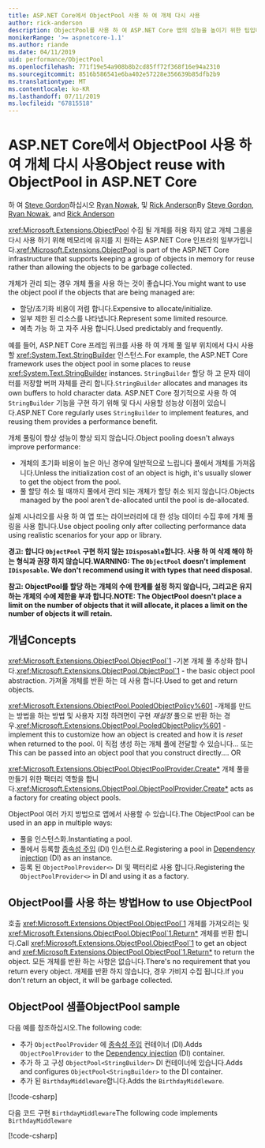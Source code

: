 ```yaml
---
title: ASP.NET Core에서 ObjectPool 사용 하 여 개체 다시 사용
author: rick-anderson
description: ObjectPool를 사용 하 여 ASP.NET Core 앱의 성능을 높이기 위한 팁입니다.
monikerRange: '>= aspnetcore-1.1'
ms.author: riande
ms.date: 04/11/2019
uid: performance/ObjectPool
ms.openlocfilehash: 771f19e54a908b8b2cd85ff72f368f16e94a2310
ms.sourcegitcommit: 8516b586541e6ba402e57228e356639b85dfb2b9
ms.translationtype: MT
ms.contentlocale: ko-KR
ms.lasthandoff: 07/11/2019
ms.locfileid: "67815518"
---
```

# <a name="object-reuse-with-objectpool-in-aspnet-core"></a><span data-ttu-id="2b8f9-103">ASP.NET Core에서 ObjectPool 사용 하 여 개체 다시 사용</span><span class="sxs-lookup"><span data-stu-id="2b8f9-103">Object reuse with ObjectPool in ASP.NET Core</span></span>

<span data-ttu-id="2b8f9-104">하 여 [Steve Gordon](https://twitter.com/stevejgordon)하십시오 [Ryan Nowak](https://github.com/rynowak), 및 [Rick Anderson](https://twitter.com/RickAndMSFT)</span><span class="sxs-lookup"><span data-stu-id="2b8f9-104">By [Steve Gordon](https://twitter.com/stevejgordon), [Ryan Nowak](https://github.com/rynowak), and [Rick Anderson](https://twitter.com/RickAndMSFT)</span></span>

<span data-ttu-id="2b8f9-105"><xref:Microsoft.Extensions.ObjectPool> 수집 될 개체를 허용 하지 않고 개체 그룹을 다시 사용 하기 위해 메모리에 유지를 지 원하는 ASP.NET Core 인프라의 일부가입니다.</span><span class="sxs-lookup"><span data-stu-id="2b8f9-105"><xref:Microsoft.Extensions.ObjectPool> is part of the ASP.NET Core infrastructure that supports keeping a group of objects in memory for reuse rather than allowing the objects to be garbage collected.</span></span>

<span data-ttu-id="2b8f9-106">개체가 관리 되는 경우 개체 풀을 사용 하는 것이 좋습니다.</span><span class="sxs-lookup"><span data-stu-id="2b8f9-106">You might want to use the object pool if the objects that are being managed are:</span></span>

- <span data-ttu-id="2b8f9-107">할당/초기화 비용이 저렴 합니다.</span><span class="sxs-lookup"><span data-stu-id="2b8f9-107">Expensive to allocate/initialize.</span></span>
- <span data-ttu-id="2b8f9-108">일부 제한 된 리소스를 나타냅니다.</span><span class="sxs-lookup"><span data-stu-id="2b8f9-108">Represent some limited resource.</span></span>
- <span data-ttu-id="2b8f9-109">예측 가능 하 고 자주 사용 합니다.</span><span class="sxs-lookup"><span data-stu-id="2b8f9-109">Used predictably and frequently.</span></span>

<span data-ttu-id="2b8f9-110">예를 들어, ASP.NET Core 프레임 워크를 사용 하 여 개체 풀 일부 위치에서 다시 사용할 <xref:System.Text.StringBuilder> 인스턴스.</span><span class="sxs-lookup"><span data-stu-id="2b8f9-110">For example, the ASP.NET Core framework uses the object pool in some places to reuse <xref:System.Text.StringBuilder> instances.</span></span> <span data-ttu-id="2b8f9-111">`StringBuilder` 할당 하 고 문자 데이터를 저장할 버퍼 자체를 관리 합니다.</span><span class="sxs-lookup"><span data-stu-id="2b8f9-111">`StringBuilder` allocates and manages its own buffers to hold character data.</span></span> <span data-ttu-id="2b8f9-112">ASP.NET Core 정기적으로 사용 하 여 `StringBuilder` 기능을 구현 하기 위해 및 다시 사용할 성능상 이점이 있습니다.</span><span class="sxs-lookup"><span data-stu-id="2b8f9-112">ASP.NET Core regularly uses `StringBuilder` to implement features, and reusing them provides a performance benefit.</span></span>

<span data-ttu-id="2b8f9-113">개체 풀링이 항상 성능이 향상 되지 않습니다.</span><span class="sxs-lookup"><span data-stu-id="2b8f9-113">Object pooling doesn't always improve performance:</span></span>

- <span data-ttu-id="2b8f9-114">개체의 초기화 비용이 높은 아닌 경우에 일반적으로 느립니다 풀에서 개체를 가져옵니다.</span><span class="sxs-lookup"><span data-stu-id="2b8f9-114">Unless the initialization cost of an object is high, it's usually slower to get the object from the pool.</span></span>
- <span data-ttu-id="2b8f9-115">풀 할당 취소 될 때까지 풀에서 관리 되는 개체가 할당 취소 되지 않습니다.</span><span class="sxs-lookup"><span data-stu-id="2b8f9-115">Objects managed by the pool aren't de-allocated until the pool is de-allocated.</span></span>

<span data-ttu-id="2b8f9-116">실제 시나리오를 사용 하 여 앱 또는 라이브러리에 대 한 성능 데이터 수집 후에 개체 풀링을 사용 합니다.</span><span class="sxs-lookup"><span data-stu-id="2b8f9-116">Use object pooling only after collecting performance data using realistic scenarios for your app or library.</span></span>

<span data-ttu-id="2b8f9-117">**경고: 합니다 `ObjectPool` 구현 하지 않는 `IDisposable`합니다. 사용 하 여 삭제 해야 하는 형식과 권장 하지 않습니다.**</span><span class="sxs-lookup"><span data-stu-id="2b8f9-117">**WARNING: The `ObjectPool` doesn't implement `IDisposable`. We don't recommend using it with types that need disposal.**</span></span>

<span data-ttu-id="2b8f9-118">**참고: ObjectPool를 할당 하는 개체의 수에 한계를 설정 하지 않습니다, 그리고은 유지 하는 개체의 수에 제한을 부과 합니다.**</span><span class="sxs-lookup"><span data-stu-id="2b8f9-118">**NOTE: The ObjectPool doesn't place a limit on the number of objects that it will allocate, it places a limit on the number of objects it will retain.**</span></span>

## <a name="concepts"></a><span data-ttu-id="2b8f9-119">개념</span><span class="sxs-lookup"><span data-stu-id="2b8f9-119">Concepts</span></span>

<span data-ttu-id="2b8f9-120"><xref:Microsoft.Extensions.ObjectPool.ObjectPool`1> -기본 개체 풀 추상화 합니다.</span><span class="sxs-lookup"><span data-stu-id="2b8f9-120"><xref:Microsoft.Extensions.ObjectPool.ObjectPool`1> - the basic object pool abstraction.</span></span> <span data-ttu-id="2b8f9-121">가져올 개체를 반환 하는 데 사용 합니다.</span><span class="sxs-lookup"><span data-stu-id="2b8f9-121">Used to get and return objects.</span></span>

<span data-ttu-id="2b8f9-122"><xref:Microsoft.Extensions.ObjectPool.PooledObjectPolicy%601> -개체를 만드는 방법을 하는 방법 및 사용자 지정 하려면이 구현 *재설정* 풀으로 반환 하는 경우.</span><span class="sxs-lookup"><span data-stu-id="2b8f9-122"><xref:Microsoft.Extensions.ObjectPool.PooledObjectPolicy%601> - implement this to customize how an object is created and how it is *reset* when returned to the pool.</span></span> <span data-ttu-id="2b8f9-123">이 직접 생성 하는 개체 풀에 전달할 수 있습니다... 또는</span><span class="sxs-lookup"><span data-stu-id="2b8f9-123">This can be passed into an object pool that you construct directly.... OR</span></span>

<span data-ttu-id="2b8f9-124"><xref:Microsoft.Extensions.ObjectPool.ObjectPoolProvider.Create*> 개체 풀을 만들기 위한 팩터리 역할을 합니다.</span><span class="sxs-lookup"><span data-stu-id="2b8f9-124"><xref:Microsoft.Extensions.ObjectPool.ObjectPoolProvider.Create*> acts as a factory for creating object pools.</span></span>
<!-- REview, there is no ObjectPoolProvider<T> -->

<span data-ttu-id="2b8f9-125">ObjectPool 여러 가지 방법으로 앱에서 사용할 수 있습니다.</span><span class="sxs-lookup"><span data-stu-id="2b8f9-125">The ObjectPool can be used in an app in multiple ways:</span></span>

* <span data-ttu-id="2b8f9-126">풀을 인스턴스화.</span><span class="sxs-lookup"><span data-stu-id="2b8f9-126">Instantiating a pool.</span></span>
* <span data-ttu-id="2b8f9-127">풀에서 등록할 [종속성 주입](xref:fundamentals/dependency-injection) (DI) 인스턴스로.</span><span class="sxs-lookup"><span data-stu-id="2b8f9-127">Registering a pool in [Dependency injection](xref:fundamentals/dependency-injection) (DI) as an instance.</span></span>
* <span data-ttu-id="2b8f9-128">등록 된 `ObjectPoolProvider<>` DI 및 팩터리로 사용 합니다.</span><span class="sxs-lookup"><span data-stu-id="2b8f9-128">Registering the `ObjectPoolProvider<>` in DI and using it as a factory.</span></span>

## <a name="how-to-use-objectpool"></a><span data-ttu-id="2b8f9-129">ObjectPool를 사용 하는 방법</span><span class="sxs-lookup"><span data-stu-id="2b8f9-129">How to use ObjectPool</span></span>

<span data-ttu-id="2b8f9-130">호출 <xref:Microsoft.Extensions.ObjectPool.ObjectPool`1> 개체를 가져오려는 및 <xref:Microsoft.Extensions.ObjectPool.ObjectPool`1.Return*> 개체를 반환 합니다.</span><span class="sxs-lookup"><span data-stu-id="2b8f9-130">Call <xref:Microsoft.Extensions.ObjectPool.ObjectPool`1> to get an object and <xref:Microsoft.Extensions.ObjectPool.ObjectPool`1.Return*> to return the object.</span></span>  <span data-ttu-id="2b8f9-131">모든 개체를 반환 하는 사항은 없습니다.</span><span class="sxs-lookup"><span data-stu-id="2b8f9-131">There's no requirement that you return every object.</span></span> <span data-ttu-id="2b8f9-132">개체를 반환 하지 않습니다, 경우 가비지 수집 됩니다.</span><span class="sxs-lookup"><span data-stu-id="2b8f9-132">If you don't return an object, it will be garbage collected.</span></span>

## <a name="objectpool-sample"></a><span data-ttu-id="2b8f9-133">ObjectPool 샘플</span><span class="sxs-lookup"><span data-stu-id="2b8f9-133">ObjectPool sample</span></span>

<span data-ttu-id="2b8f9-134">다음 예를 참조하십시오.</span><span class="sxs-lookup"><span data-stu-id="2b8f9-134">The following code:</span></span>

* <span data-ttu-id="2b8f9-135">추가 `ObjectPoolProvider` 에 [종속성 주입](xref:fundamentals/dependency-injection) 컨테이너 (DI).</span><span class="sxs-lookup"><span data-stu-id="2b8f9-135">Adds `ObjectPoolProvider` to the [Dependency injection](xref:fundamentals/dependency-injection) (DI) container.</span></span>
* <span data-ttu-id="2b8f9-136">추가 하 고 구성 `ObjectPool<StringBuilder>` DI 컨테이너에 있습니다.</span><span class="sxs-lookup"><span data-stu-id="2b8f9-136">Adds and configures `ObjectPool<StringBuilder>` to the DI container.</span></span>
* <span data-ttu-id="2b8f9-137">추가 된 `BirthdayMiddleware`합니다.</span><span class="sxs-lookup"><span data-stu-id="2b8f9-137">Adds the `BirthdayMiddleware`.</span></span>

[!code-csharp[](ObjectPool/ObjectPoolSample/Startup.cs?name=snippet)]

<span data-ttu-id="2b8f9-138">다음 코드 구현 `BirthdayMiddleware`</span><span class="sxs-lookup"><span data-stu-id="2b8f9-138">The following code implements `BirthdayMiddleware`</span></span>

[!code-csharp[](ObjectPool/ObjectPoolSample/BirthdayMiddleware.cs?name=snippet)]
